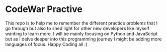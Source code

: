 # CodeWar Practive

This repo is to help me to remember the different practice problems that I go through but also
to shed light for other new developers like myself wanting to learn more. I will be mainly focusing
on Python and JavaScript but as I delve deeper into this programming journey I might be adding more 
languages of focus. Happy Coding all :)
